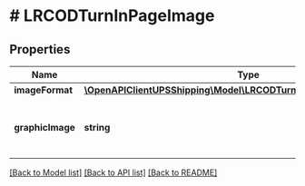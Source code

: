 # # LRCODTurnInPageImage

## Properties

Name | Type | Description | Notes
------------ | ------------- | ------------- | -------------
**imageFormat** | [**\OpenAPIClientUPSShipping\Model\LRCODTurnInPageImageImageFormat**](LRCODTurnInPageImageImageFormat.md) |  |
**graphicImage** | **string** | Base64 Encoded COD Turnin Page image. |

[[Back to Model list]](../../README.md#models) [[Back to API list]](../../README.md#endpoints) [[Back to README]](../../README.md)
